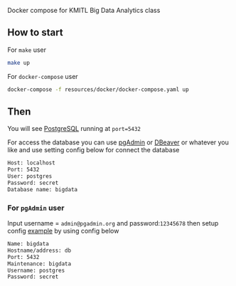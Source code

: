 Docker compose for KMITL Big Data Analytics class

## How to start

For `make` user

```sh
make up
```

For `docker-compose` user

```sh
docker-compose -f resources/docker/docker-compose.yaml up
```

## Then

You will see [PostgreSQL](https://www.postgresql.org/) running at `port=5432`

For access the database you can use [pgAdmin](http://localhost:8080) or [DBeaver](https://dbeaver.io/) or whatever you like and use setting config below for connect the database

```sh
Host: localhost
Port: 5432
User: postgres
Password: secret
Database name: bigdata
```

### For `pgAdmin` user

Input username = `admin@pgadmin.org` and password:`12345678` then setup config [example](https://docs.bitnami.com/installer/apps/canvaslms/administration/configure-pgadmin/) by using config below

```sh
Name: bigdata
Hostname/address: db
Port: 5432
Maintenance: bigdata
Username: postgres
Password: secret
```
